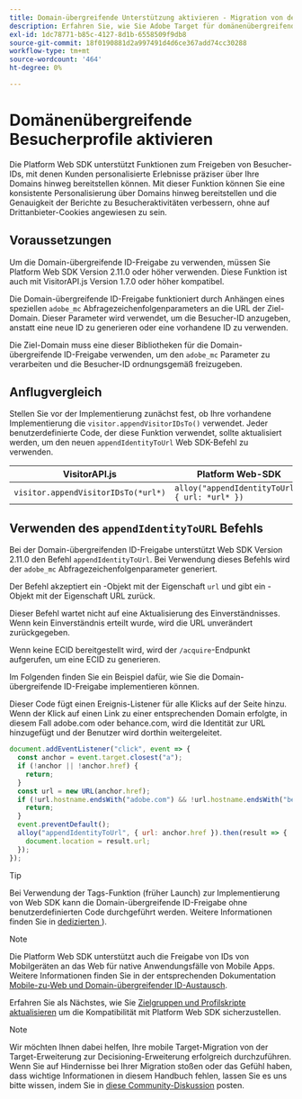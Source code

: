 ```yaml
---
title: Domain-übergreifende Unterstützung aktivieren - Migration von der Adobe Target zur Adobe Journey Optimizer - Decisioning Mobile-Erweiterung
description: Erfahren Sie, wie Sie Adobe Target für domänenübergreifende und mobile App-zu-Webbrowser-Szenarien mit Experience Platform Web SDK konfigurieren.
exl-id: 1dc78771-b85c-4127-8d1b-6558509f9db8
source-git-commit: 18f0190881d2a997491d4d6ce367add74cc30288
workflow-type: tm+mt
source-wordcount: '464'
ht-degree: 0%

---
```


# Domänenübergreifende Besucherprofile aktivieren

Die Platform Web SDK unterstützt Funktionen zum Freigeben von Besucher-IDs, mit denen Kunden personalisierte Erlebnisse präziser über Ihre Domains hinweg bereitstellen können. Mit dieser Funktion können Sie eine konsistente Personalisierung über Domains hinweg bereitstellen und die Genauigkeit der Berichte zu Besucheraktivitäten verbessern, ohne auf Drittanbieter-Cookies angewiesen zu sein.

## Voraussetzungen

Um die Domain-übergreifende ID-Freigabe zu verwenden, müssen Sie Platform Web SDK Version 2.11.0 oder höher verwenden. Diese Funktion ist auch mit VisitorAPI.js Version 1.7.0 oder höher kompatibel.

Die Domain-übergreifende ID-Freigabe funktioniert durch Anhängen eines speziellen `adobe_mc` Abfragezeichenfolgenparameters an die URL der Ziel-Domain. Dieser Parameter wird verwendet, um die Besucher-ID anzugeben, anstatt eine neue ID zu generieren oder eine vorhandene ID zu verwenden.

Die Ziel-Domain muss eine dieser Bibliotheken für die Domain-übergreifende ID-Freigabe verwenden, um den `adobe_mc` Parameter zu verarbeiten und die Besucher-ID ordnungsgemäß freizugeben.

## Anflugvergleich

Stellen Sie vor der Implementierung zunächst fest, ob Ihre vorhandene Implementierung die `visitor.appendVisitorIDsTo()` verwendet. Jeder benutzerdefinierte Code, der diese Funktion verwendet, sollte aktualisiert werden, um den neuen `appendIdentityToUrl` Web SDK-Befehl zu verwenden.

| VisitorAPI.js | Platform Web-SDK |
| --- | --- |
| `visitor.appendVisitorIDsTo(*url*)` | `alloy("appendIdentityToUrl", { url: *url* })` |

## Verwenden des `appendIdentityToURL` Befehls

Bei der Domain-übergreifenden ID-Freigabe unterstützt Web SDK Version 2.11.0 den Befehl `appendIdentityToUrl`. Bei Verwendung dieses Befehls wird der `adobe_mc` Abfragezeichenfolgenparameter generiert.

Der Befehl akzeptiert ein -Objekt mit der Eigenschaft `url` und gibt ein -Objekt mit der Eigenschaft URL zurück.

Dieser Befehl wartet nicht auf eine Aktualisierung des Einverständnisses. Wenn kein Einverständnis erteilt wurde, wird die URL unverändert zurückgegeben.

Wenn keine ECID bereitgestellt wird, wird der `/acquire`-Endpunkt aufgerufen, um eine ECID zu generieren.

Im Folgenden finden Sie ein Beispiel dafür, wie Sie die Domain-übergreifende ID-Freigabe implementieren können.

Dieser Code fügt einen Ereignis-Listener für alle Klicks auf der Seite hinzu. Wenn der Klick auf einen Link zu einer entsprechenden Domain erfolgte, in diesem Fall adobe.com oder behance.com, wird die Identität zur URL hinzugefügt und der Benutzer wird dorthin weitergeleitet.

```Javascript
document.addEventListener("click", event => {
  const anchor = event.target.closest("a");
  if (!anchor || !anchor.href) {
    return;
  }
  const url = new URL(anchor.href);
  if (!url.hostname.endsWith("adobe.com") && !url.hostname.endsWith("behance.com")) {
    return;
  }
  event.preventDefault();
  alloy("appendIdentityToUrl", { url: anchor.href }).then(result => {
    document.location = result.url;
  });
});
```

>[!TIP]
>
>Bei Verwendung der Tags-Funktion (früher Launch) zur Implementierung von Web SDK kann die Domain-übergreifende ID-Freigabe ohne benutzerdefinierten Code durchgeführt werden. Weitere Informationen finden Sie in [dedizierten ](https://experienceleague.adobe.com/docs/experience-platform/edge/identity/id-sharing.html#tags-extension)).

>[!NOTE]
>
>Die Platform Web SDK unterstützt auch die Freigabe von IDs von Mobilgeräten an das Web für native Anwendungsfälle von Mobile Apps. Weitere Informationen finden Sie in der entsprechenden Dokumentation [Mobile-zu-Web und Domain-übergreifender ID-Austausch](https://experienceleague.adobe.com/docs/experience-platform/edge/identity/id-sharing.html).

Erfahren Sie als Nächstes, wie Sie [Zielgruppen und Profilskripte aktualisieren](update-audiences.md) um die Kompatibilität mit Platform Web SDK sicherzustellen.

>[!NOTE]
>
>Wir möchten Ihnen dabei helfen, Ihre mobile Target-Migration von der Target-Erweiterung zur Decisioning-Erweiterung erfolgreich durchzuführen. Wenn Sie auf Hindernisse bei Ihrer Migration stoßen oder das Gefühl haben, dass wichtige Informationen in diesem Handbuch fehlen, lassen Sie es uns bitte wissen, indem Sie in [diese Community-Diskussion](https://experienceleaguecommunities.adobe.com/t5/adobe-experience-platform-data/tutorial-discussion-migrate-target-from-at-js-to-web-sdk/m-p/575587#M463) posten.
